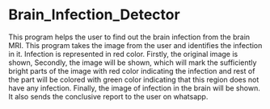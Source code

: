 # Brain_Infection_Detector
This program helps the user to find out the brain infection from the brain MRI. This program takes the image from the user and identifies the infection in it. Infection is represented in red color. Firstly, the original image is shown, Secondly, the image will be shown, which will mark the sufficiently bright parts of the image with red color indicating the infection and rest of the part will be colored with green color indicating that this region does not have any infection. Finally, the image of infection in the brain will be shown. It also sends the conclusive report to the user on whatsapp.
